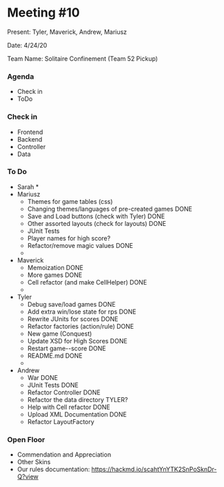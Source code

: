 # Meeting #10
Present: Tyler, Maverick, Andrew, Mariusz

Date: 4/24/20

Team Name: Solitaire Confinement (Team 52 Pickup)

### Agenda
 * Check in
 * ToDo

### Check in
 * Frontend
 * Backend
 * Controller
 * Data

### To Do
* Sarah
    * 
* Mariusz
    * Themes for game tables (css)                      
    * Changing themes/languages of pre-created games    DONE
    * Save and Load buttons (check with Tyler)          DONE
    * Other assorted layouts (check for layouts)        DONE
    * JUnit Tests
    * Player names for high score?
    * Refactor/remove magic values                      DONE
    * 
* Maverick
    * Memoization                                       DONE
    * More games                                        DONE
    * Cell refactor (and make CellHelper)               DONE
    * 
* Tyler
    * Debug save/load games                             DONE
    * Add extra win/lose state for rps                  DONE
    * Rewrite JUnits for scores                         DONE
    * Refactor factories (action/rule)                  DONE
    * New game (Conquest)
    * Update XSD for High Scores                        DONE   
    * Restart game--score                               DONE
    * README.md                                         DONE
    * 
* Andrew
    * War                                               DONE
    * JUnit Tests                                       DONE
    * Refactor Controller                               DONE
    * Refactor the data directory                       TYLER?
    * Help with Cell refactor                           DONE
    * Upload XML Documentation                          DONE
    * Refactor LayoutFactory

### Open Floor
* Commendation and Appreciation
* Other Skins
* Our rules documentation: https://hackmd.io/scahtYnYTK2SnPoSknDr-Q?view

